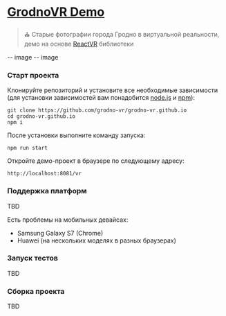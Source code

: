# [GrodnoVR Demo](https://grodno-vr.github.io/)
> :church: Старые фотографии города Гродно в виртуальной реальности, демо на основе [ReactVR](https://facebook.github.io/react-vr) библиотеки

-- image
-- image

### Старт проекта

Клонируйте репозиторий и установите все необходимые зависимости (для установки зависимостей вам понадобится [node.js](https://nodejs.org) и [npm](https://www.npmjs.com/)):
```
git clone https://github.com/grodno-vr/grodno-vr.github.io
cd grodno-vr.github.io
npm i
```

После установки выполните команду запуска:
```
npm run start
```

Откройте демо-проект в браузере по следующему адресу:
```
http://localhost:8081/vr
```

### Поддержка платформ

TBD

Есть проблемы на мобильных девайсах:
+ Samsung Galaxy S7 (Chrome)
+ Huawei (на нескольких моделях в разных браузерах)

### Запуск тестов

TBD

### Сборка проекта

TBD

